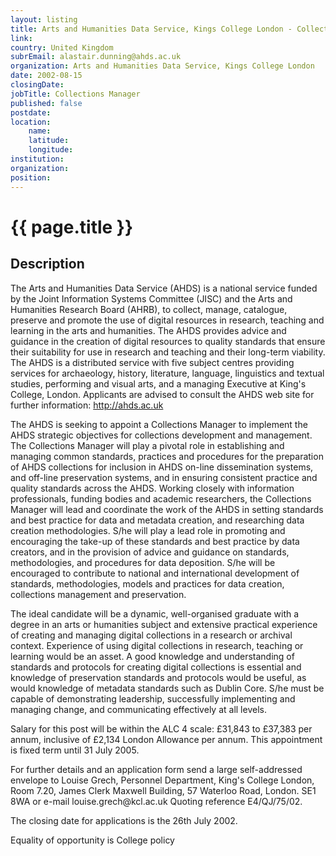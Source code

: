 ```yaml
---
layout: listing
title: Arts and Humanities Data Service, Kings College London - Collections Manager
link:
country: United Kingdom
subrEmail: alastair.dunning@ahds.ac.uk
organization: Arts and Humanities Data Service, Kings College London 
date: 2002-08-15
closingDate: 
jobTitle: Collections Manager
published: false
postdate:
location:
    name: 
    latitude: 
    longitude: 
institution: 
organization: 
position: 
--- 
```



# {{ page.title }}

## Description


<p>The Arts and Humanities Data Service (AHDS) is a national service funded by the Joint Information Systems Committee (JISC) and the Arts and Humanities Research Board (AHRB), to collect, manage, catalogue, preserve and promote the use of digital resources in research, teaching and learning in the arts and humanities. The AHDS provides advice and guidance in the creation of digital resources to quality standards that ensure their suitability for use in research and teaching and their long-term viability. The AHDS is a distributed service with five subject centres providing services for archaeology, history, literature, language, linguistics and textual studies, performing and visual arts, and a managing Executive at King's College, London. Applicants are advised to consult the AHDS web site for further information: <a href="http://ahds.ac.uk">http://ahds.ac.uk</a></p>

<p>The AHDS is seeking to appoint a Collections Manager to implement the AHDS strategic objectives for collections development and management. The Collections Manager will play a pivotal role in establishing and managing common standards, practices and procedures for the preparation of AHDS collections for inclusion in AHDS on-line dissemination systems, and off-line preservation systems, and in ensuring consistent practice and quality standards across the AHDS. Working closely with information professionals, funding bodies and academic researchers, the Collections Manager will lead and coordinate the work of the AHDS in setting standards and best practice for data and metadata creation, and researching data creation methodologies. S/he will play a lead role in promoting and encouraging the take-up of these standards and best practice by data creators, and in the provision of advice and guidance on standards, methodologies, and procedures for data deposition. S/he will be encouraged to contribute to national and international development of standards, methodologies, models and practices for data creation, collections management and preservation.</p>

<p>The ideal candidate will be a dynamic, well-organised graduate with a degree in an arts or humanities subject and extensive practical experience of creating and managing digital collections in a research or archival context. Experience of using digital collections in research, teaching or learning would be an asset. A good knowledge and understanding of standards and protocols for creating digital collections is essential and knowledge of preservation standards and protocols would be useful, as would knowledge of metadata standards such as Dublin Core. S/he must be capable of demonstrating leadership, successfully implementing and managing change, and communicating effectively at all levels.</p>

<p>Salary for this post will be within the ALC 4 scale: £31,843 to £37,383 per annum, inclusive of £2,134 London Allowance per annum. This appointment is fixed term until 31 July 2005.</p>

<p>For further details and an application form send a large self-addressed envelope to Louise Grech, Personnel Department, King's College London, Room 7.20, James Clerk Maxwell Building, 57 Waterloo Road, London. SE1 8WA or e-mail louise.grech@kcl.ac.uk Quoting reference E4/QJ/75/02.</p>

<p>The closing date for applications is the 26th July 2002.</p>

<p>Equality of opportunity is College policy</p>

